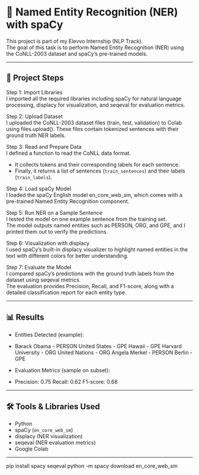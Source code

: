 # 📝 Named Entity Recognition (NER) with spaCy

This project is part of my Elevvo Internship (NLP Track).  
The goal of this task is to perform Named Entity Recognition (NER) using the CoNLL-2003 dataset and spaCy’s pre-trained models.

---

## 📌 Project Steps

Step 1: Import Libraries  
I imported all the required libraries including spaCy for natural language processing, displacy for visualization, and seqeval for evaluation metrics.

Step 2: Upload Dataset  
I uploaded the CoNLL-2003 dataset files (train, test, validation) to Colab using files.upload(). These files contain tokenized sentences with their ground truth NER labels.

Step 3: Read and Prepare Data  
I defined a function to read the CoNLL data format.  
- It collects tokens and their corresponding labels for each sentence.  
- Finally, it returns a list of sentences (`train_sentences`) and their labels (`train_labels`).

Step 4: Load spaCy Model  
I loaded the spaCy English model en_core_web_sm, which comes with a pre-trained Named Entity Recognition component.

Step 5: Run NER on a Sample Sentence  
I tested the model on one example sentence from the training set.  
The model outputs named entities such as PERSON, ORG, and GPE, and I printed them out to verify the predictions.

Step 6: Visualization with displacy  
I used spaCy’s built-in displacy visualizer to highlight named entities in the text with different colors for better understanding.

Step 7: Evaluate the Model  
I compared spaCy’s predictions with the ground truth labels from the dataset using seqeval metrics.  
The evaluation provides Precision, Recall, and F1-score, along with a detailed classification report for each entity type.

---

## 📊 Results

- Entities Detected (example):
- Barack Obama - PERSON
United States - GPE
Hawaii - GPE
Harvard University - ORG
United Nations - ORG
Angela Merkel - PERSON
Berlin - GPE

- Evaluation Metrics (sample on subset):
- Precision: 0.75
Recall: 0.62
F1-score: 0.68

---

## 🛠️ Tools & Libraries Used

- Python  
- spaCy (`en_core_web_sm`)  
- displacy (NER visualization)  
- seqeval (NER evaluation metrics)  
- Google Colab  

---

pip install spacy seqeval
python -m spacy download en_core_web_sm
